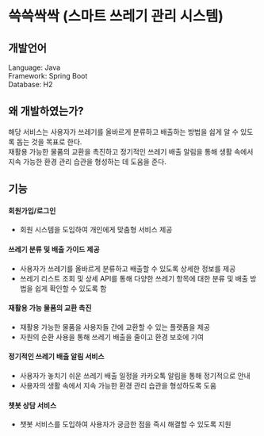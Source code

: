 # 쓱쓱싹싹 (스마트 쓰레기 관리 시스템)
## 개발언어
Language: Java<br>
Framework: Spring Boot<br>
Database: H2

## 왜 개발하였는가?
해당 서비스는 사용자가 쓰레기를 올바르게 분류하고 배출하는 방법을 쉽게 알 수 있도록 돕는 것을 목표로 한다.<br>
재활용 가능한 물품의 교환을 촉진하고 정기적인 쓰레기 배출 알림을 통해 생활 속에서 지속 가능한 환경 관리 습관을 형성하는 데 도움을 준다.

## 기능
#### 회원가입/로그인
- 회원 시스템을 도입하여 개인에게 맞춤형 서비스 제공

#### 쓰레기 분류 및 배출 가이드 제공
- 사용자가 쓰레기를 올바르게 분류하고 배출할 수 있도록 상세한 정보를 제공
- 쓰레기 리스트 조회 및 상세 API를 통해 다양한 쓰레기 항목에 대한 분류 및 배출 방법을 쉽게 확인할 수 있도록 함

#### 재활용 가능 물품의 교환 촉진
- 재활용 가능한 물품을 사용자들 간에 교환할 수 있는 플랫폼을 제공
- 자원의 순환 사용을 통해 쓰레기 배출을 줄이고 환경 보호에 기여

#### 정기적인 쓰레기 배출 알림 서비스
- 사용자가 놓치기 쉬운 쓰레기 배출 일정을 카카오톡 알림을 통해 정기적으로 안내
- 사용자의 생활 속에서 지속 가능한 환경 관리 습관을 형성하도록 도움

#### 챗봇 상담 서비스
- 챗봇 서비스를 도입하여 사용자가 궁금한 점을 즉시 해결할 수 있도록 지원
